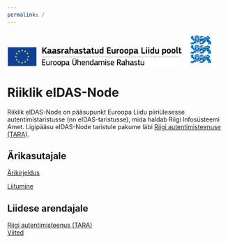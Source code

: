 ```yaml
---
permalink: /
---
```


<img src='img/ee_cef_0.png' style='width:400px'>

<img src='img/LOVID.png' style='width: 80px;'>

# Riiklik eIDAS-Node

Riiklik eIDAS-Node on pääsupunkt Euroopa Liidu piiriülesesse autentimistaristusse (nn eIDAS-taristusse), mida haldab Riigi Infosüsteemi Amet. Ligipääsu eIDAS-Node taristule pakume läbi [Riigi autentimisteenuse (TARA)](https://e-gov.github.io/TARA-Doku/).

## Ärikasutajale

[Ärikirjeldus](Arikirjeldus)<br>

<p><a href='https://www.ria.ee/et/riigi-infosusteem/eid/partnerile.html#tara' class='nupp'>Liitumine</a></p>

## Liidese arendajale

[Riigi autentimisteenus (TARA)](https://e-gov.github.io/TARA-Doku/)<br>
[Viited](Viited)
